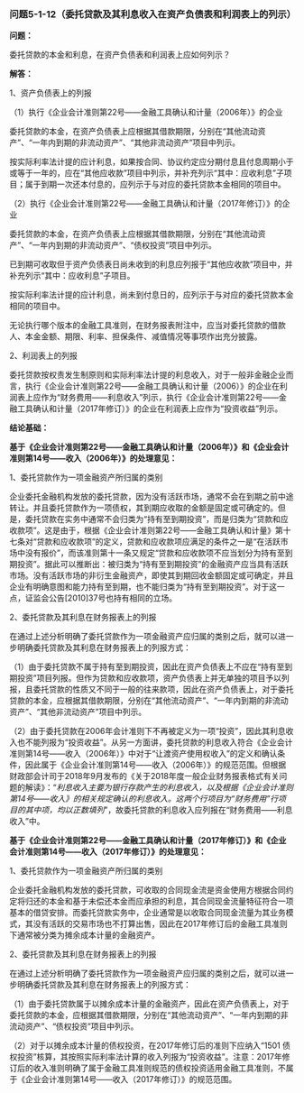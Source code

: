### 问题5-1-12（委托贷款及其利息收入在资产负债表和利润表上的列示）

**问题：**

委托贷款的本金和利息，在资产负债表和利润表上应如何列示？

**解答：**

1、资产负债表上的列报

（1）执行《企业会计准则第22号——金融工具确认和计量（2006年）》的企业

委托贷款的本金，在资产负债表上应根据其借款期限，分别在“其他流动资产”、“一年内到期的非流动资产”、“其他非流动资产”项目中列示。

按实际利率法计提的应计利息，如果按合同、协议约定应分期付息且付息周期小于或等于一年的，应在“其他应收款”项目中列示，并补充列示“其中：应收利息”子项目；属于到期一次还本付息的，应列示于与对应的委托贷款本金相同的项目中。

（2）执行《企业会计准则第22号——金融工具确认和计量（2017年修订）》的企业

委托贷款的本金，在资产负债表上应根据其借款期限，分别在“其他流动资产”、“一年内到期的非流动资产”、“债权投资”项目中列示。

已到期可收取但于资产负债表日尚未收到的利息应列报于“其他应收款”项目中，并补充列示“其中：应收利息”子项目。

按实际利率法计提的应计利息，尚未到付息日的，应列示于与对应的委托贷款本金相同的项目中。

无论执行哪个版本的金融工具准则，在财务报表附注中，应当对委托贷款的借款人、本金金额、期限、利率、担保条件、减值情况等事项作出充分披露。

2、利润表上的列报

委托贷款按权责发生制原则和实际利率法计提的利息收入，对于一般非金融企业而言，执行《企业会计准则第22号——金融工具确认和计量（2006）》的企业在利润表上应作为“财务费用——利息收入”列示，执行《企业会计准则第22号——金融工具确认和计量（2017年修订）》的企业在利润表上应作为“投资收益”列示。

**结论基础：**

**基于《企业会计准则第22号——金融工具确认和计量（2006年）》和《企业会计准则第14号——收入（2006年）》的处理意见：**

1、委托贷款作为一项金融资产所归属的类别

企业委托金融机构发放的委托贷款，因为没有活跃市场，通常不会在到期之前中途转让。并且委托贷款作为一项债权，其到期应收取的金额是固定或可确定的。但是，委托贷款在实务中通常不会归类为“持有至到期投资”，而是归类为“贷款和应收款项”。这是由于，根据《企业会计准则第22号——金融工具确认和计量》第十七条对“贷款和应收款项”的定义，贷款和应收款项应满足的条件之一是“在活跃市场中没有报价”，而该准则第十一条又规定“贷款和应收款项不应当划分为持有至到期投资”。据此可以推断出：被归类为“持有至到期投资”的金融资产应当具有活跃市场。没有活跃市场的非衍生金融资产，即使其到期回收金额固定或可确定，并且企业有明确意图和能力持有至到期，也不能归类为“持有至到期投资”。对于这一点，证监会公告[2010]37号也持有相同的立场。

2、委托贷款及其利息在财务报表上的列报

在通过上述分析明确了委托贷款作为一项金融资产应归属的类别之后，就可以进一步明确委托贷款及其利息在财务报表上的列报方式：

（1）由于委托贷款不属于持有至到期投资，因此在资产负债表上不应在“持有至到期投资”项目列报。但作为贷款和应收款项，资产负债表上并无单独的项目予以列报，且委托贷款的性质又不同于一般的往来款项，因此在资产负债表上，对于委托贷款的本金，应根据其借款期限，分别在“其他流动资产”、“一年内到期的非流动资产”、“其他非流动资产”项目中列示。

（2）由于委托贷款在2006年会计准则下不再被定义为一项“投资”，因此其利息收入也不能列报为“投资收益”。从另一方面讲，委托贷款的利息收入符合《企业会计准则第14号——收入（2006年）》中对于“让渡资产使用权收入”的定义和确认条件，因此属于《企业会计准则第14号——收入（2006年）》的规范范围。但根据财政部会计司于2018年9月发布的《关于2018年度一般企业财务报表格式有关问题的解读》：“*利息收入主要为银行存款产生的利息收入，以及根据《企业会计准则第14号——收入》的相关规定确认的利息收入。这两个行项目为“财务费用”行项目的其中项，均以正数填列*”，故委托贷款的利息收入应列报在“财务费用——利息收入”中。

**基于《企业会计准则第22号——金融工具确认和计量（2017年修订）》和《企业会计准则第14号——收入（2017年修订）》的处理意见：**

1、委托贷款作为一项金融资产所归属的类别

企业委托金融机构发放的委托贷款，可收取的合同现金流是资金使用方根据合同约定将归还的本金和基于未偿还本金而应承担的利息，其合同现金流量特征符合一项基本的借贷安排。而委托贷款实务中，企业通常是以收取合同现金流量为其业务模式，其没有活跃的交易市场也不打算出售，因此在2017年修订后的金融工具准则下通常被分类为摊余成本计量的金融资产。

2、委托贷款及其利息在财务报表上的列报

在通过上述分析明确了委托贷款作为一项金融资产应归属的类别之后，就可以进一步明确委托贷款及其利息在财务报表上的列报方式：

（1）由于委托贷款属于以摊余成本计量的金融资产，因此在资产负债表上，对于委托贷款的本金，应根据其借款期限，分别在“其他流动资产”、“一年内到期的非流动资产”、“债权投资”项目中列示。

（2）对于以摊余成本计量的债权投资，在2017年修订后的准则下应纳入“1501
债权投资”核算，其按照实际利率法计算的收入列报为“投资收益”。注意：2017年修订后的收入准则明确了属于金融工具准则规范的债权投资适用金融工具准则，不属于《企业会计准则第14号——收入（2017年修订）》的规范范围。